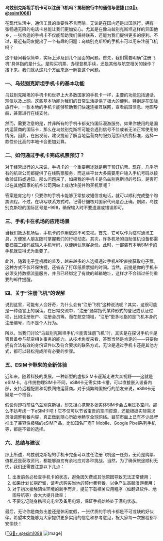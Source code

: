 **乌兹别克斯坦手机卡可以注册飞机吗？揭秘旅行中的通信与便捷 [[TG💪+ @esim1088](https://t.me/s/esim1088)]**

在现代生活中，通信工具的重要性不言而喻。无论是在国内还是出国旅行，拥有一张畅通无阻的电话卡总能让我们更加安心。尤其是在像乌兹别克斯坦这样的异国他乡，一张合适的手机卡不仅能帮助我们保持联系，还能为我们提供更多的便利。不过，最近有网友提出了一个有趣的问题：乌兹别克斯坦的手机卡可以用来注册飞机吗？

这个疑问看似简单，实际上涉及到几个层面的问题。首先，我们需要明确“注册飞机”具体指的是什么。是购买机票、办理登机手续，还是其他与航空相关的操作？接下来，我们就从这几个方面来逐一解答这个问题。

### 一、乌兹别克斯坦手机卡的基本功能

乌兹别克斯坦的手机卡和世界上大多数国家的手机卡一样，主要的功能包括通话、短信以及上网。这些基本功能为我们的日常生活提供了极大的便利。特别是在国际旅行中，一张本地的手机卡能够帮助我们快速连接互联网，查看航班信息、地图导航，甚至进行在线支付。

然而，需要注意的是，并非所有的手机卡都支持国际漫游服务。如果你使用的是国内运营商的国际卡，那么在乌兹别克斯坦可能会遇到信号不佳或者无法正常使用的情况。因此，在出发前，建议提前了解当地运营商的服务范围和资费标准，选择一款性价比高的本地卡会更加划算。

### 二、如何通过手机卡完成机票预订？

对于经常出行的人来说，手机卡的一个重要用途就是用于预订机票。现在，几乎所有的航空公司都提供了在线购票服务，而这些平台大多需要用户输入手机号码以接收验证码或通知。那么问题来了，如果我的手机卡是乌兹别克斯坦的号码，是否可以在其他国家的航空公司网站上成功注册并购买机票呢？

答案是肯定的！只要你的手机卡能够正常接收短信或电话，就可以顺利完成整个购票流程。不过，在填写联系方式时，记得仔细核对国家代码是否正确。例如，乌兹别克斯坦的国际区号是+998，确保输入时不要遗漏或错误即可。

### 三、手机卡在机场的应用场景

当我们抵达机场后，手机卡的作用依然不可忽视。首先，它可以作为临时通讯工具，方便家人朋友随时掌握我们的行程动态。其次，许多机场的自助值机设备都需要扫描二维码或输入手机号码，以便确认旅客身份。此时，一部装有本地SIM卡的手机就显得尤为重要了。

此外，随着电子登机牌的普及，越来越多的人选择通过手机APP直接获取电子票。这种方式不仅环保快捷，还省去了打印纸质票据的时间。当然，前提是你的手机卡必须支持数据流量服务，并且已经绑定了有效的邮箱地址，这样才不会错过任何重要的邮件提醒。

### 四、关于“注册飞机”的误解

说到这里，可能有人会好奇，为什么会有“注册飞机”这种说法呢？其实，这很可能是一种语言上的误读。在日常交流中，“注册”通常指代某种形式的登记或认证过程，比如注册账户、注册会员等。而在航空领域，“注册”更多地指的是飞机本身的注册编号，而不是个人行为。

所以，当我们讨论“乌兹别克斯坦手机卡能否注册飞机”时，其实是在探讨手机卡是否具备参与航空相关事务的能力。从技术角度来看，答案当然是肯定的——只要你拥有合法有效的身份证件以及符合要求的联系方式，无论是通过手机卡还是其他方式，都可以轻松完成所有必要的步骤。

### 五、ESIM卡带来的全新体验

近年来，随着科技的发展，一种新型的虚拟SIM卡逐渐走进大众视野——这就是eSIM卡。与传统物理SIM卡不同，eSIM卡无需实体卡槽，可以直接嵌入设备内部，支持远程配置和切换网络运营商。对于频繁跨国旅行的朋友来说，eSIM卡无疑是一个福音。

假设你即将前往乌兹别克斯坦，却又担心携带多张实体SIM卡会占用过多空间，那么不妨考虑一下eSIM卡吧！它不仅可以节省宝贵的空间资源，还能根据实际需求灵活调整套餐内容，真正做到随心所欲地畅享全球网络。目前市面上已有不少品牌推出了兼容性极强的eSIM产品，比如知名厂商T-Mobile、Google Pixel系列手机等，都是不错的选择。

### 六、总结与建议

综上所述，乌兹别克斯坦的手机卡完全可以胜任注册飞机这一任务，无论是购票、值机还是获取资讯，都能够游刃有余地应对各种挑战。当然，为了确保旅途顺利无忧，我们还需要注意以下几点：

1. 出发前务必检查手机卡的状态，避免因欠费或其他原因导致无法正常使用；
2. 如果计划长期逗留，请考虑购买当地的预付费套餐，以免产生高额漫游费用；
3. 对于初次接触陌生环境的新手而言，提前下载相关应用程序（如翻译软件、地图导航等）会大大提升效率；
4. 不要忘记随身携带充电宝及备用电源，保证手机始终处于满电状态。

最后，无论你是商务出差还是休闲度假，一张优质的手机卡都是不可或缺的好伙伴。希望本文能够为大家提供更多实用的信息和参考意见，祝大家每一次旅程都平安愉快！

[[TG💪+ @esim1088](https://t.me/s/esim1088) ![Image](https://i.postimg.cc/4NQfJmqS/Snipaste-2025-05-13-00-14-12.png)]